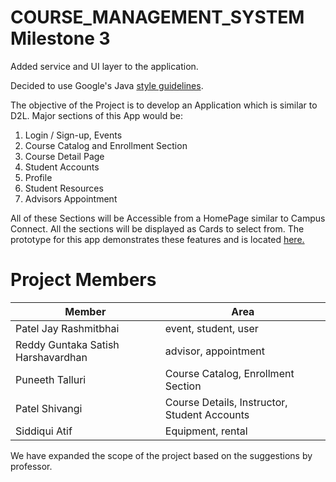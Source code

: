# COURSE_MANAGEMENT_SYSTEM Milestone 3
Added service and UI layer to the application.

Decided to use Google's Java [style guidelines](https://google.github.io/styleguide/javaguide.html).

The objective of the Project is to develop an Application which is similar to D2L. Major sections of this App would be:
1. Login / Sign-up, Events
2. Course Catalog and Enrollment Section
3. Course Detail Page
4. Student Accounts
5. Profile
6. Student Resources
7. Advisors Appointment

All of these Sections will be Accessible from a HomePage similar to Campus Connect. All the sections will be displayed as Cards to select from. The prototype for this app demonstrates these features and is located [here.](https://docs.google.com/presentation/d/1QjD8G9kpWbk5O_mX6PxxExSkT-fPpU7aEpygSH_JCzo/edit?usp=sharing)

# Project Members

| Member                               | Area                                               |
|--------------------------------------|--------------------------------------              |
| Patel Jay Rashmitbhai                | event, student, user                               |
| Reddy Guntaka Satish Harshavardhan   | advisor, appointment                               |
| Puneeth Talluri                      | Course Catalog, Enrollment Section                 |
| Patel Shivangi                       | Course Details, Instructor, Student Accounts       |
| Siddiqui Atif                        | Equipment, rental                                  |


We have expanded the scope of the project based on the suggestions by professor.


